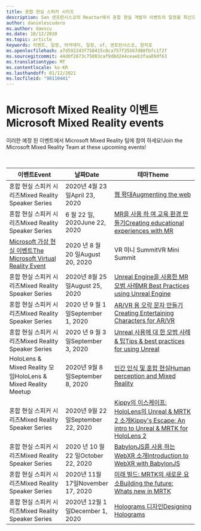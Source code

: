 ```yaml
---
title: 혼합 현실 스피커 시리즈
description: San 샌프란시스코의 Reactor에서 혼합 현실 개발자 이벤트의 일정을 최신으로 유지 합니다.
author: danielescudero
ms.author: daescu
ms.date: 10/12/2020
ms.topic: article
keywords: 이벤트, 일정, 아카데미, 일정, sf, 샌프란시스코, 원자로
ms.openlocfilehash: a7d592243f758415c0ca757f35567d80fbfc1f2f
ms.sourcegitcommit: 44d0f2873c75003caf9d8d244ceaeb3faa89df63
ms.translationtype: MT
ms.contentlocale: ko-KR
ms.lasthandoff: 01/12/2021
ms.locfileid: "98110441"
---
```

# <a name="microsoft-mixed-reality-events"></a><span data-ttu-id="89161-104">Microsoft Mixed Reality 이벤트</span><span class="sxs-lookup"><span data-stu-id="89161-104">Microsoft Mixed Reality events</span></span>

<span data-ttu-id="89161-105">이러한 예정 된 이벤트에서 Microsoft Mixed Reality 팀에 참여 하세요!</span><span class="sxs-lookup"><span data-stu-id="89161-105">Join the Microsoft Mixed Reality Team at these upcoming events!</span></span>

<br>

|<span data-ttu-id="89161-106">이벤트</span><span class="sxs-lookup"><span data-stu-id="89161-106">Event</span></span>|<span data-ttu-id="89161-107">날짜</span><span class="sxs-lookup"><span data-stu-id="89161-107">Date</span></span>|<span data-ttu-id="89161-108">테마</span><span class="sxs-lookup"><span data-stu-id="89161-108">Theme</span></span>|
|-------------|-------------|-----|
| <span data-ttu-id="89161-109">혼합 현실 스피커 시리즈</span><span class="sxs-lookup"><span data-stu-id="89161-109">Mixed Reality Speaker Series</span></span>|<span data-ttu-id="89161-110">2020년 4월 23일</span><span class="sxs-lookup"><span data-stu-id="89161-110">April 23, 2020</span></span>|[<span data-ttu-id="89161-111">웹 확대</span><span class="sxs-lookup"><span data-stu-id="89161-111">Augmenting the web</span></span>](https://channel9.msdn.com/Shows/Docs-Mixed-Reality/Augmenting-WebXR-Standards)|
| <span data-ttu-id="89161-112">혼합 현실 스피커 시리즈</span><span class="sxs-lookup"><span data-stu-id="89161-112">Mixed Reality Speaker Series</span></span>|<span data-ttu-id="89161-113">6 월 22 일, 2020</span><span class="sxs-lookup"><span data-stu-id="89161-113">June 22, 2020</span></span>|[<span data-ttu-id="89161-114">MR을 사용 하 여 교육 환경 만들기</span><span class="sxs-lookup"><span data-stu-id="89161-114">Creating educational experiences with MR</span></span>](https://channel9.msdn.com/Shows/Docs-Mixed-Reality/Educational-Experiences-in-MR)|
| [<span data-ttu-id="89161-115">Microsoft 가상 현실 이벤트</span><span class="sxs-lookup"><span data-stu-id="89161-115">The Microsoft Virtual Reality Event</span></span>](https://www.meetup.com/hololens-mr/events/272364822/)|<span data-ttu-id="89161-116">2020 년 8 월 20 일</span><span class="sxs-lookup"><span data-stu-id="89161-116">August 20, 2020</span></span>|<span data-ttu-id="89161-117">VR 미니 Summit</span><span class="sxs-lookup"><span data-stu-id="89161-117">VR Mini Summit</span></span>|
| <span data-ttu-id="89161-118">혼합 현실 스피커 시리즈</span><span class="sxs-lookup"><span data-stu-id="89161-118">Mixed Reality Speaker Series</span></span>|<span data-ttu-id="89161-119">2020년 8월 25일</span><span class="sxs-lookup"><span data-stu-id="89161-119">August 25, 2020</span></span>|[<span data-ttu-id="89161-120">Unreal Engine을 사용한 MR 모범 사례</span><span class="sxs-lookup"><span data-stu-id="89161-120">MR Best Practices using Unreal Engine</span></span>](https://channel9.msdn.com/Shows/Docs-Mixed-Reality/Tips-and-Best-Practices-for-using-UE4-in-MR)|
| <span data-ttu-id="89161-121">혼합 현실 스피커 시리즈</span><span class="sxs-lookup"><span data-stu-id="89161-121">Mixed Reality Speaker Series</span></span>|<span data-ttu-id="89161-122">2020 년 9 월 1 일</span><span class="sxs-lookup"><span data-stu-id="89161-122">September 1, 2020</span></span>|[<span data-ttu-id="89161-123">AR/VR 용 오락 문자 만들기</span><span class="sxs-lookup"><span data-stu-id="89161-123">Creating Entertaining Characters for AR/VR</span></span>](https://channel9.msdn.com/Shows/Docs-Mixed-Reality/Creating-Entertaining-Characters-for-Mixed-Reality)|
| <span data-ttu-id="89161-124">혼합 현실 스피커 시리즈</span><span class="sxs-lookup"><span data-stu-id="89161-124">Mixed Reality Speaker Series</span></span>|<span data-ttu-id="89161-125">2020 년 9 월 3 일</span><span class="sxs-lookup"><span data-stu-id="89161-125">September 3, 2020</span></span>|[<span data-ttu-id="89161-126">Unreal 사용에 대 한 모범 사례 & 팁</span><span class="sxs-lookup"><span data-stu-id="89161-126">Tips & best practices for using Unreal</span></span>](https://channel9.msdn.com/Shows/Docs-Mixed-Reality/Tips-and-Best-Practices-for-using-UE4-in-MR)|
| <span data-ttu-id="89161-127">HoloLens & Mixed Reality 모임</span><span class="sxs-lookup"><span data-stu-id="89161-127">HoloLens & Mixed Reality Meetup</span></span>|<span data-ttu-id="89161-128">2020년 9월 8일</span><span class="sxs-lookup"><span data-stu-id="89161-128">September 8, 2020</span></span>|[<span data-ttu-id="89161-129">인간 인식 및 혼합 현실</span><span class="sxs-lookup"><span data-stu-id="89161-129">Human perception and Mixed Reality</span></span>](https://channel9.msdn.com/Shows/Docs-Mixed-Reality/Human-Perception-and-Mixed-Reality)|
| <span data-ttu-id="89161-130">혼합 현실 스피커 시리즈</span><span class="sxs-lookup"><span data-stu-id="89161-130">Mixed Reality Speaker Series</span></span>|<span data-ttu-id="89161-131">2020년 9월 22일</span><span class="sxs-lookup"><span data-stu-id="89161-131">September 22, 2020</span></span>|[<span data-ttu-id="89161-132">Kippy의 이스케이프: HoloLens의 Unreal & MRTK 2 소개</span><span class="sxs-lookup"><span data-stu-id="89161-132">Kippy's Escape: An intro to Unreal & MRTK for HoloLens 2</span></span>]()|
| <span data-ttu-id="89161-133">혼합 현실 스피커 시리즈</span><span class="sxs-lookup"><span data-stu-id="89161-133">Mixed Reality Speaker Series</span></span>|<span data-ttu-id="89161-134">2020 년 10 월 22 일</span><span class="sxs-lookup"><span data-stu-id="89161-134">October 22, 2020</span></span>|[<span data-ttu-id="89161-135">BabylonJS를 사용 하는 WebXR 소개</span><span class="sxs-lookup"><span data-stu-id="89161-135">Introduction to WebXR with BabylonJS</span></span>](https://channel9.msdn.com/Shows/Docs-Mixed-Reality/Adding-Augmented-Reality-to-your-Typescript-Project)|
| <span data-ttu-id="89161-136">혼합 현실 스피커 시리즈</span><span class="sxs-lookup"><span data-stu-id="89161-136">Mixed Reality Speaker Series</span></span>|<span data-ttu-id="89161-137">2020년 11월 17일</span><span class="sxs-lookup"><span data-stu-id="89161-137">November 17, 2020</span></span>|[<span data-ttu-id="89161-138">미래 빌드: MRTK의 새로운 요소</span><span class="sxs-lookup"><span data-stu-id="89161-138">Building the future: Whats new in MRTK</span></span>](https://channel9.msdn.com/Shows/Docs-Mixed-Reality/Building-the-Future-Whats-New-in-the-Mixed-Reality-Toolkit)|
| <span data-ttu-id="89161-139">혼합 현실 스피커 시리즈</span><span class="sxs-lookup"><span data-stu-id="89161-139">Mixed Reality Speaker Series</span></span>|<span data-ttu-id="89161-140">2020년 12월 1일</span><span class="sxs-lookup"><span data-stu-id="89161-140">December 1, 2020</span></span>|[<span data-ttu-id="89161-141">Holograms 디자인</span><span class="sxs-lookup"><span data-stu-id="89161-141">Designing Holograms</span></span>](https://channel9.msdn.com/Shows/Docs-Mixed-Reality/Making-of-Designing-Holograms)|
